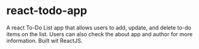 # react-todo-app
A react To-Do List app that allows users to add, update, and delete to-do items on the list. Users can also check the about app and author for more information. Built wit ReactJS.
